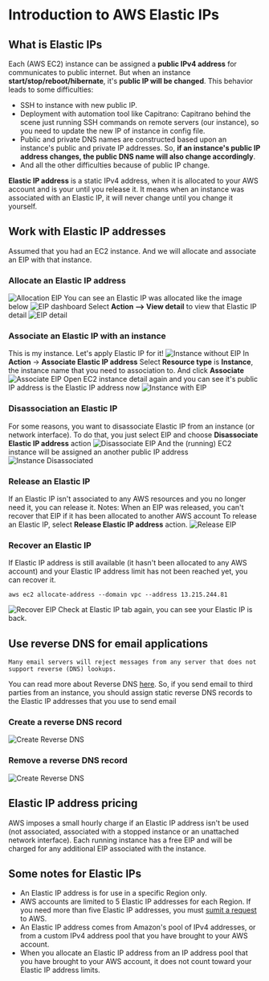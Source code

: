 # Introduction to AWS Elastic IPs

## What is Elastic IPs
Each (AWS EC2) instance can be assigned a **public IPv4 address** for communicates to public internet. But when an instance **start/stop/reboot/hibernate**, it's **public IP will be changed**. This behavior leads to some difficulties:
- SSH to instance with new public IP.
- Deployment with automation tool like Capitrano: Capitrano behind the scene just running SSH commands on remote servers (our instance), so you need to update the new IP of instance in config file.
- Public and private DNS names are constructed based upon an instance's public and private IP addresses. So, **if an instance's public IP address changes, the public DNS name will also change accordingly**.
- And all the other difficulties because of public IP change.

**Elastic IP address** is a static IPv4 address, when it is allocated to your AWS account and is your until you release it. It means when an instance was associated with an Elastic IP, it will never change until you change it yourself.

## Work with Elastic IP addresses
Assumed that you had an EC2 instance. And we will allocate and associate an EIP with that instance.

### Allocate an Elastic IP address
![Allocation EIP](./images/allocation.png)
You can see an Elastic IP was allocated like the image below
![EIP dashboard](./images/EIP_dashboard.png)
Select **Action --> View detail** to view that Elastic IP detail
![EIP detail](./images/EIP_details.png)

### Associate an Elastic IP with an instance
This is my instance. Let's apply Elastic IP for it!
![Instance without EIP](./images/EC2_without_EIP.png)
In **Action** -> **Associate Elastic IP address**
Select **Resource type** is **Instance**, the instance name that you need to association to. And click **Associate**
![Associate EIP](./images/EIP_association.png)
Open EC2 instance detail again and you can see it's public IP address is the Elastic IP address now
![Instance with EIP](./images/Ec2_with_EIP.png)

### Disassociation an Elastic IP
For some reasons, you want to disassociate Elastic IP from an instance (or network interface). To do that, you just select EIP and choose **Disassociate Elastic IP address** action
![Disassociate EIP](./images/disassociate_EIP.png)
And the (running) EC2 instance will be assigned an another public IP address
![Instance Disassociated](./images/instance_disassociated.png)

### Release an Elastic IP
If an Elastic IP isn't associated to any AWS resources and you no longer need it, you can release it.
Notes: When an EIP was released, you can't recover that EIP if it has been allocated to another AWS account
To release an Elastic IP, select **Release Elastic IP address** action.
![Release EIP](./images/release_EIP.png)
### Recover an Elastic IP
If Elastic IP address is still available (it hasn't been allocated to any AWS account) and your Elastic IP address limit has not been reached yet, you can recover it.
```
aws ec2 allocate-address --domain vpc --address 13.215.244.81
```
![Recover EIP](./images/recover_EIP.png)
Check at Elastic IP tab again, you can see your Elastic IP is back.

## Use reverse DNS for email applications
```
Many email servers will reject messages from any server that does not support reverse (DNS) lookups.
```
You can read more about Reverse DNS [here](https://www.cloudflare.com/learning/dns/glossary/reverse-dns/).
So, if you send email to third parties from an instance, you should assign static reverse DNS records to the Elastic IP addresses that you use to send email

### Create a reverse DNS record
![Create Reverse DNS](./images/create_reverse_dns.png)
### Remove a reverse DNS record
![Create Reverse DNS](./images/remove_reverse_dns.png)

## Elastic IP address pricing
AWS imposes a small hourly charge if an Elastic IP address isn't be used (not associated, associated with a stopped instance or an unattached network interface). Each running instance has a free EIP and will be charged for any additional EIP associated with the instance. 


## Some notes for Elastic IPs
- An Elastic IP address is for use in a specific Region only.
- AWS accounts are limited to 5 Elastic IP addresses for each Region. If you need more than five Elastic IP addresses, you must [sumit a request](http://aws.amazon.com/contact-us/eip_limit_request/) to AWS.
- An Elastic IP address comes from Amazon's pool of IPv4 addresses, or from a custom IPv4 address pool that you have brought to your AWS account.
- When you allocate an Elastic IP address from an IP address pool that you have brought to your AWS account, it does not count toward your Elastic IP address limits.
